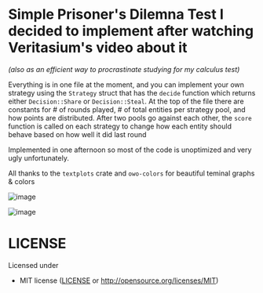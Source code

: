 # Simple Prisoner's Dilemna Test I decided to implement after watching Veritasium's video about it
*(also as an efficient way to procrastinate studying for my calculus test)*

Everything is in one file at the moment, and you can implement your own strategy using the ``Strategy`` struct that has the ``decide`` function which returns either ``Decision::Share`` or ``Decision::Steal``.
At the top of the file there are constants for # of rounds played, # of total entities per strategy pool, and how points are distributed. After two pools go against each other, the ``score`` function is called on each strategy to change how each entity should behave based on how well it did last round

Implemented in one afternoon so most of the code is unoptimized and very ugly unfortunately.

All thanks to the ``textplots`` crate and ``owo-colors`` for beautiful teminal graphs & colors

![image](https://github.com/jedjoud10/game-theory-test/assets/34755598/58113cb1-6ed8-4bda-85cc-565a542a37ec)

![image](https://github.com/jedjoud10/game-theory-test/assets/34755598/5209c011-d17d-4d97-bd56-43b1389bb013)


# LICENSE
Licensed under
 * MIT license
   ([LICENSE](LICENSE) or http://opensource.org/licenses/MIT)

